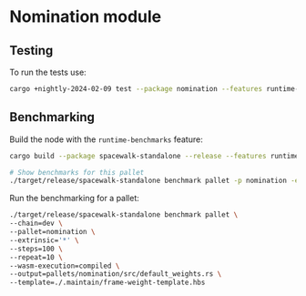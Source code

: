 # Nomination module

## Testing

To run the tests use:

```bash
cargo +nightly-2024-02-09 test --package nomination --features runtime-benchmarks
```

## Benchmarking

Build the node with the `runtime-benchmarks` feature:

```bash
cargo build --package spacewalk-standalone --release --features runtime-benchmarks
```

```bash
# Show benchmarks for this pallet
./target/release/spacewalk-standalone benchmark pallet -p nomination -e '*' --list
```

Run the benchmarking for a pallet:

```bash
./target/release/spacewalk-standalone benchmark pallet \
--chain=dev \
--pallet=nomination \
--extrinsic='*' \
--steps=100 \
--repeat=10 \
--wasm-execution=compiled \
--output=pallets/nomination/src/default_weights.rs \
--template=./.maintain/frame-weight-template.hbs
```

